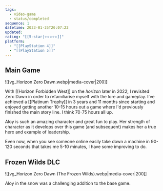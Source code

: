 ```yaml
---
tags:
  - video-game
  - status/completed
sequence: 1
datetime: 2023-01-25T20:07:23
updated: 
rating: "[[5-star|⭐️⭐️⭐️⭐️⭐️]]"
platform:
  - "[[PlayStation 4]]"
  - "[[PlayStation 5]]"
---
```

## Main Game
![[vg_Horizon Zero Dawn.webp|media-cover|200]]

With [[Horizon Forbidden West]] on the *horizon* later in 2022, I revisited Zero Dawn in order to refamiliarise myself with the lore and gameplay. I've achieved a [[Platinum Trophy]] in 3 years and 11 months since starting and enjoyed getting another 10-15 hours out a game where I'd previously finished the main story line. I think 70-75 hours all up.

Aloy is such an amazing character and great fun to play. Her strength of character as it develops over this game (and subsequent) makes her a true hero and example of leadership.

Even now, when you see someone online easily take down a machine in 90-120 seconds that takes me 5-10 minutes, I have some improving to do.

## Frozen Wilds DLC
![[vg_Horizon Zero Dawn (The Frozen Wilds).webp|media-cover|200]]

Aloy in the snow was a challenging addition to the base game.